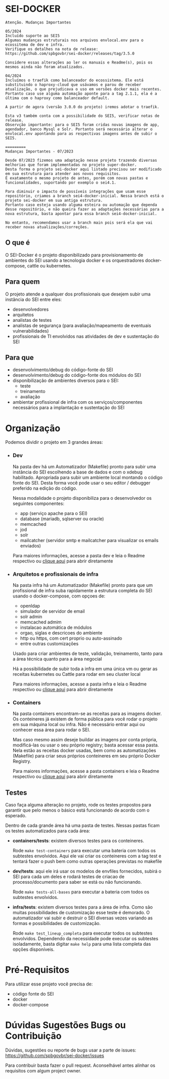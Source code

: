 # SEI-DOCKER

```
Atenção. Mudanças Importantes

05/2024
Incluído suporte ao SEI5
Algumas mudanças estruturais nos arquivos envlocal.env para o ecossitema de dev e infra.
Verifique os detalhes na nota de release:
https://github.com/spbgovbr/sei-docker/releases/tag/3.5.0

Considere essas alterações ao ler os manuais e Readme(s), pois os mesmos ainda não foram atualizados.

04/2024
Incluímos o traefik como balanceador do ecossistema. Ele está substituindo o haproxy-cloud que usávamos e parou de receber atualização, o que prejudicava o uso em versões docker mais recentes.
Portanto caso use alguma automação aponte para a tag 2.1.1, ela é a última com o haproxy como balanceador default.

A partir de agora (versão 3.0.0 do projeto) iremos adotar o traefik.

Esta v3 também conta com a possibilidade do SEI5, verificar notas de release.
Observção importante: para o SEI5 foram cridas novas imagens de app, agendador, banco Mysql e Solr. Portanto será necessário alterar o envlocal.env apontando para as respectivas imagens antes de subir o SEI5.

=========
Mudanças Importantes - 07/2023

Desde 07/2023 fizemos uma adaptação nesse projeto trazendo diversas melhorias que foram implementadas no projeto super-docker.
Desta forma o projeto sei-docker aqui listado precisou ser modificado em sua estrutura para atender aos novos requisitos.
É exatamente o mesmo projeto de antes, porém com novas pastas e funcionalidades, suportando por exemplo o sei4.1.

Para diminuir o impacto de possíveis integrações que usam esse repositório, criamos a branch sei4-docker-inicial. Nessa branch está o projeto sei-docker em sua antiga estrutura.
Portanto caso esteja usando alguma esteira ou automação que dependa desse repositório, e não queira fazer as adaptações necessárias para a nova estrutura, basta apontar para essa branch sei4-docker-inicial.

No entanto, recomendamos usar a branch main pois será ela que vai receber novas atualizações/correções.
```

## O que é

O SEI-Docker é o projeto disponibilizado para provisionamento de ambientes do SEI usando a tecnologia docker e os orquestradores docker-compose, cattle ou kubernetes.

## Para quem

O projeto atende a qualquer dos profissionais que desejem subir uma instância do SEI entre eles:
- desenvolvedores
- arquitetos
- analistas de testes
- analistas de segurança (para avaliação/mapeamento de eventuais vulnerabilidades)
- profissionais de TI envolvidos nas atividades de dev e sustentação do SEI

## Para que

- desenvolvimento/debug do código-fonte do SEI
- desenvolvimento/debug do código-fonte dos módulos do SEI
- disponibilização de ambientes diversos para o SEI:
	- teste
	- treinamento
	- avaliação
- ambientar profissional de infra com os serviços/componentes necessários para a implantação e sustentação do SEI

# Organização

Podemos dividir o projeto em 3 grandes áreas:

- ### Dev

	Na pasta dev há um Automatizador (Makefile) pronto para subir uma instância do SEI escolhendo a base de dados e com o xdebug habilitado. Apropriada para subir um ambiente local montando o código fonte do SEI. Desta forma você pode usar o seu editor / debugger preferido na edição do código.

	Nessa modalidade o projeto disponibiliza para o desenvolvedor os seguintes componentes:
	- app  (serviço apache para o SEI)
	- database (mariadb, sqlserver ou oracle)
	- memcached
	- jod
	- solr
	- mailcatcher (servidor smtp e mailcatcher para visualizar os emails enviados)

	Para maiores informações, acesse a pasta dev e leia o Readme respectivo ou [clique aqui](dev/README.md) para abrir diretamente

- ### Arquitetos e profissionais de infra

	Na pasta infra há um Automatizador (Makefile) pronto para que um profissional de infra suba rapidamente a estrutura completa do SEI usando o docker-compose, com opçoes de: 
	- openldap
	- simulador de servidor de email
	- solr admin
	- memcached admim
	- instalacao automática de módulos
	- orgao, siglas e descricoes do ambiente
	- http ou https, com cert proprio ou auto-assinado
	- entre outras customizações

	Usado para criar ambientes de teste, validação, treinamento, tanto para a área técnica quanto para a área negocial

	Há a possibilidade de subir toda a infra em uma única vm ou gerar as receitas kubernetes ou Cattle para rodar em seu cluster local

	Para maiores informações, acesse a pasta infra e leia o Readme respectivo ou [clique aqui](infra/README.md) para abrir diretamente

- ### Containers

	Na pasta containers encontram-se as receitas para as imagens docker. Os conteineres já existem de forma pública para você rodar o projeto em sua máquina local ou infra. Não é necessário entrar aqui ou conhecer essa área para rodar o SEI.

	Mas caso mesmo assim deseje buildar as imagens por conta própria, modificá-las ou usar o seu próprio registry; basta acessar essa pasta. Nela estão as receitas docker usadas, bem como as automatizações (Makefile) para criar seus próprios conteineres em seu próprio Docker Registry.

	Para maiores informações, acesse a pasta containers e leia o Readme respectivo ou [clique aqui](containers/README.md) para abrir diretamente

## Testes

Caso faça alguma alteração no projeto, rode os testes propostos para garantir que pelo menos o básico está funcionando de acordo com o esperado.

Dentro de cada grande área há uma pasta de testes.
Nessas pastas ficam os testes automatizados para cada área:

- **containers/tests**: existem diversos testes para os conteineres.

	Rode ``` make test-containers ``` para executar uma bateria com todos os subtestes envolvidos. Aqui ele vai criar os conteineres com a tag test e tentará fazer o push bem como outras operações previstas no makefile

- **dev/tests**: aqui ele irá usar os modelos de envfiles fornecidos, subirá o SEI para cada um deles e rodará testes de criacao de processo/documento para saber se está ou não funcionando.

	Rode ``` make tests-all-bases ``` para executar a bateria com todos os subtestes envolvidos.

- **infra/tests**: existem diversos testes para a área de infra. Como são muitas possibilidades de customização esse teste é demorado. O automatizador vai subir e destruir o SEI diversas vezes variando as formas e possibilidades de customização.

	Rode ``` make test_lineup_completa ``` para executar todos os subtestes envolvidos. Dependendo da necessidade pode executar os subtestes isoladamente, basta digitar ``` make help ``` para uma lista completa das opções disponíveis.



# Pré-Requisitos

Para utilizar esse projeto você precisa de:
- código fonte do SEI
- docker
- docker-compose



# Dúvidas Sugestões Bugs ou Contribuição

Dúvidas, sugestões ou reporte de bugs usar a parte de issues: https://github.com/spbgovbr/sei-docker/issues

Para contribuir basta fazer o pull request. Aconselhável antes alinhar os requisitos com algum project owner.

